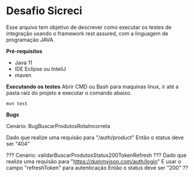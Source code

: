 # Desafio Sicreci 
Esse arquivo tem objetivo de descrever como executar os testes de integração usando o framework rest assured, com a linguagem de programação JAVA.

**Pré-requisitos**

- Java 11
- IDE Eclipse ou InteliJ
- maven


**Executando os testes**
Abrir CMD ou Bash para maquinas linux, ir até a pasta raíz do projeto e executar o comando abaixo.

    mvn test

**Bugs**

Cenário: BugBuscarProdutosRotaIncorreta

Dado que realize uma requisão para "/auth/product"
Então o status deve ser "404"

??? Cenário: validarBuscarProdutosStatus200TokenRefresh ???
Dado que realize uma requisão para "https://dummyjson.com/auth/login"
E usar o campo "refreshToken" para autenticação
Então o status deve ser "200" ??